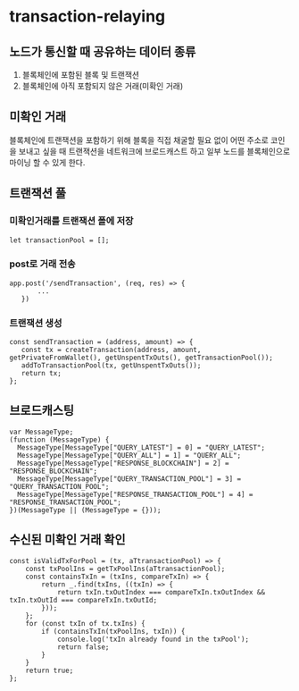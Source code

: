 # transaction-relaying

## 노드가 통신할 때 공유하는 데이터 종류
 1. 블록체인에 포함된 블록 및 트랜잭션
 2. 블록체인에 아직 포함되지 않은 거래(미확인 거래)
 
## 미확인 거래
 블록체인에 트랜잭션을 포함하기 위해 블록을 직접 채굴할 필요 없이 
 어떤 주소로 코인을 보내고 싶을 때 트랜잭션을 네트워크에 브로드캐스트 하고 일부 노드를 블록체인으로 마이닝 할 수 있게 한다.
 
## 트랜잭션 풀
 
 ### 미확인거래를 트랜잭션 폴에 저장
 
 ```
 let transactionPool = [];
 ```
 
 ### post로 거래 전송
 
 ```
 app.post('/sendTransaction', (req, res) => {
        ...
    })
 ```
 ### 트랜잭션 생성
 
 ```
 const sendTransaction = (address, amount) => {
    const tx = createTransaction(address, amount, getPrivateFromWallet(), getUnspentTxOuts(), getTransactionPool());
    addToTransactionPool(tx, getUnspentTxOuts());
    return tx;
};
 ```
 ## 브로드캐스팅
  ```
 var MessageType;
(function (MessageType) {
    MessageType[MessageType["QUERY_LATEST"] = 0] = "QUERY_LATEST";
    MessageType[MessageType["QUERY_ALL"] = 1] = "QUERY_ALL";
    MessageType[MessageType["RESPONSE_BLOCKCHAIN"] = 2] = "RESPONSE_BLOCKCHAIN";
    MessageType[MessageType["QUERY_TRANSACTION_POOL"] = 3] = "QUERY_TRANSACTION_POOL";
    MessageType[MessageType["RESPONSE_TRANSACTION_POOL"] = 4] = "RESPONSE_TRANSACTION_POOL";
})(MessageType || (MessageType = {}));
 ```

## 수신된 미확인 거래 확인

```
const isValidTxForPool = (tx, aTtransactionPool) => {
    const txPoolIns = getTxPoolIns(aTtransactionPool);
    const containsTxIn = (txIns, compareTxIn) => {
        return _.find(txIns, ((txIn) => {
            return txIn.txOutIndex === compareTxIn.txOutIndex && txIn.txOutId === compareTxIn.txOutId;
        }));
    };
    for (const txIn of tx.txIns) {
        if (containsTxIn(txPoolIns, txIn)) {
            console.log('txIn already found in the txPool');
            return false;
        }
    }
    return true;
};
 ```
